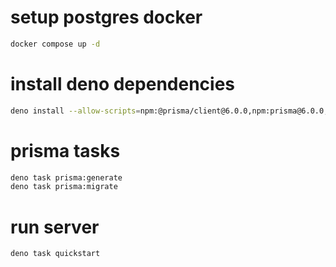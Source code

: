 # setup postgres docker

```bash
docker compose up -d
```

# install deno dependencies
```bash
deno install --allow-scripts=npm:@prisma/client@6.0.0,npm:prisma@6.0.0,npm:@prisma/engines@6.0.0
```

# prisma tasks
```bash
deno task prisma:generate
deno task prisma:migrate
```

# run server
```bash
deno task quickstart
```
